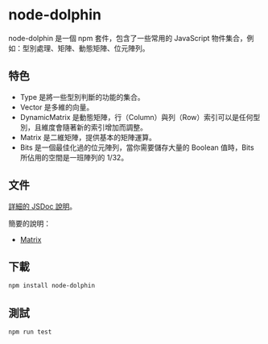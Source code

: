 # node-dolphin

node-dolphin 是一個 npm 套件，包含了一些常用的 JavaScript 物件集合，例如：型別處理、矩陣、動態矩陣、位元陣列。

## 特色

* Type 是將一些型別判斷的功能的集合。
* Vector 是多維的向量。
* DynamicMatrix 是動態矩陣，行（Column）與列（Row）索引可以是任何型別，且維度會隨著新的索引增加而調整。
* Matrix 是二維矩陣，提供基本的矩陣運算。
* Bits 是一個最佳化過的位元陣列，當你需要儲存大量的 Boolean 值時，Bits 所佔用的空間是一班陣列的 1/32。

## 文件

[詳細的 JSDoc 說明](https://leoshiang.github.io/node-dolphin/)。

簡要的說明：
* [Matrix](md/matrix.md)
## 下載
```bash
npm install node-dolphin
```

## 測試
```bash
npm run test
```
